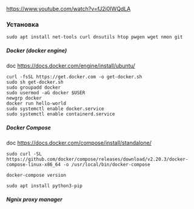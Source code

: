 https://www.youtube.com/watch?v=fJ2i0IWQdLA
### Установка
`sudo apt install net-tools curl dnsutils htop pwgen wget nmon git`

##### Docker (docker engine)
doc  https://docs.docker.com/engine/install/ubuntu/
````console
curl -fsSL https://get.docker.com -o get-docker.sh
sudo sh get-docker.sh
sudo groupadd docker
sudo usermod -aG docker $USER
newgrp docker
docker run hello-world
sudo systemctl enable docker.service
sudo systemctl enable containerd.service
````

##### Docker Compose
doc https://docs.docker.com/compose/install/standalone/
```shel
sudo curl -SL https://github.com/docker/compose/releases/download/v2.20.3/docker-compose-linux-x86_64 -o /usr/local/bin/docker-compose

docker-compose version
```

```shel
sudo apt install python3-pip
```

##### Ngnix proxy manager


